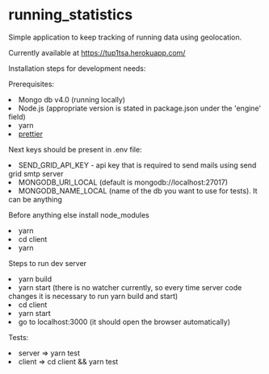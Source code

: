 # running_statistics

Simple application to keep tracking of running data using geolocation.

Currently available at https://tup1tsa.herokuapp.com/

Installation steps for development needs:

Prerequisites:

<li>Mongo db v4.0 (running locally) </li>
<li>Node.js (appropriate version is stated in package.json under the 'engine' field)</li>
<li>yarn</li>
<li><a href="https://marketplace.visualstudio.com/items?itemName=esbenp.prettier-vscode">prettier</a></li>

Next keys should be present in .env file:

<li>SEND_GRID_API_KEY   - api key that is required to send mails using send grid smtp server</li>
<li>MONGODB_URI_LOCAL (default is mongodb://localhost:27017)</li>
<li>MONGODB_NAME_LOCAL (name of the db you want to use for tests). It can be anything </li>

Before anything else install node_modules

<li>yarn</li>
<li>cd client</li>
<li>yarn</li>

Steps to run dev server

<li>yarn build</li>
<li>yarn start (there is no watcher currently, so every time server code changes it is necessary to run yarn build and start)</li>
<li>cd client</li>
<li>yarn start</li>
<li>go to localhost:3000 (it should open the browser automatically)</li>

Tests:

<li>server => yarn test</li>
<li>client => cd client && yarn test</li>
